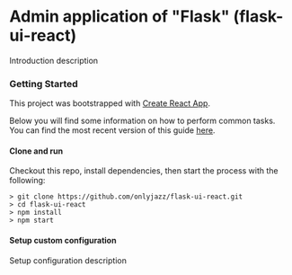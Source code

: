 # Admin application of "Flask" (flask-ui-react)

Introduction description


### Getting Started

This project was bootstrapped with [Create React App](https://github.com/facebookincubator/create-react-app).

Below you will find some information on how to perform common tasks.<br>
You can find the most recent version of this guide [here](https://github.com/facebookincubator/create-react-app/blob/master/packages/react-scripts/template/README.md).

#### Clone and run

Checkout this repo, install dependencies, then start the process with the following:

```
> git clone https://github.com/onlyjazz/flask-ui-react.git
> cd flask-ui-react
> npm install
> npm start
```


#### Setup custom configuration

Setup configuration description
